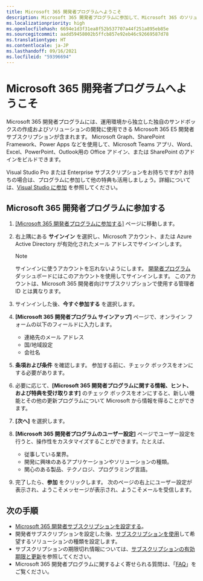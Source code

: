 ```yaml
---
title: Microsoft 365 開発者プログラムへようこそ
description: Microsoft 365 開発者プログラムに参加して、Microsoft 365 のソリューションをご自分の運用環境で独自に開発します。
ms.localizationpriority: high
ms.openlocfilehash: 6694e1d3f31ea8f52b537707a44f251a895eb85e
ms.sourcegitcommit: aadd59458002b5ffcb857e92eb46c92669587d78
ms.translationtype: HT
ms.contentlocale: ja-JP
ms.lasthandoff: 09/16/2021
ms.locfileid: "59396694"
---
```

# <a name="welcome-to-the-microsoft-365-developer-program"></a>Microsoft 365 開発者プログラムへようこそ

Microsoft 365 開発者プログラムには、運用環境から独立した独自のサンドボックスの作成およびソリューションの開発に使用できる Microsoft 365 E5 開発者 サブスクリプションが含まれます。 Microsoft Graph、SharePoint Framework、Power Apps などを使用して、Microsoft Teams アプリ、Word、Excel、PowerPoint、Outlook用の Office アドイン、または SharePoint のアドインをビルドできます。

Visual Studio Pro または Enterprise サブスクリプションをお持ちですか? お持ちの場合は、プログラムに参加して他の特典も活用しましょう。詳細については、[Visual Studio に参加](join-with-visual-studio.md) を参照してください。

## <a name="join-the-microsoft-365-developer-program"></a>Microsoft 365 開発者プログラムに参加する

1. [[Microsoft 365 開発者プログラムに参加する]](https://developer.microsoft.com/en-us/microsoft-365/dev-program) ページに移動します。 

2. 右上隅にある **サインイン** を選択し、Microsoft アカウント、または Azure Active Directory が有効化されたメール アドレスでサインインします。

    > [!NOTE]
    > サインインに使うアカウントを忘れないようにします。 [開発者プログラム](https://developer.microsoft.com/office/profile) ダッシュボードにはこのアカウントを使用してサインインします。 このアカウントは、Microsoft 365 開発者向けサブスクリプションで使用する管理者 ID とは異なります。

3. サインインした後、**今すぐ参加する** を選択します。

4. **[Microsoft 365 開発者プログラム サインアップ]** ページで、オンライン フォームの以下のフィールドに入力します。

    - 連絡先のメール アドレス
    - 国/地域設定
    - 会社名

5. **条項および条件** を確認します。 参加する前に、チェック ボックスをオンにする必要があります。

6. 必要に応じて、**[Microsoft 365 開発者プログラムに関する情報、ヒント、および特典を受け取ります]** のチェック ボックスをオンにすると、新しい機能とその他の更新プログラムについて Microsoft から情報を得ることができます。 

7. **[次へ]** を選択します。

8. **[Microsoft 365 開発者プログラムのユーザー設定]** ページでユーザー設定を行うと、操作性をカスタマイズすることができます。たとえば、

    - 従事している業界。
    - 開発に興味のあるアプリケーションやソリューションの種類。
    - 関心のある製品、テクノロジ、プログラミング言語。

9. 完了したら、**参加** をクリックします。 次のページの右上にユーザー設定が表示され、ようこそメッセージが表示され、ようこそメールを受信します。



## <a name="next-steps"></a>次の手順

- [Microsoft 365 開発者サブスクリプションを設定する](microsoft-365-developer-program-get-started.md)。 
- 開発者サブスクリプションを設定した後、[サブスクリプションを使用](build-microsoft-365-solutions.md)して希望するソリューションの種類を設定します。
- サブスクリプションの期限切れ情報については、[サブスクリプションの有効期限と更新](subscription-expiration-and-renewal.md)を参照してください。
- Microsoft 365 開発者プログラムに関するよく寄せられる質問は、「[FAQ](microsoft-365-developer-program-faq.yml)」をご覧ください。



